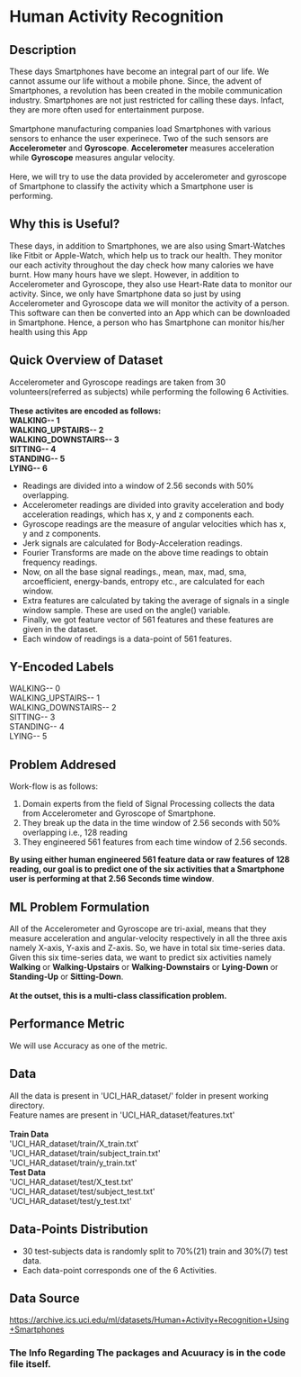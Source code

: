 # Human Activity Recognition

## Description
These days Smartphones have become an integral part of our life. We cannot assume our life without a mobile phone. Since, the advent of Smartphones, a revolution has been created in the mobile communication industry. Smartphones are not just restricted for calling these days. Infact, they are more often used for entertainment purpose.<br><br>
Smartphone manufacturing companies load Smartphones with various sensors to enhance the user experinece. Two of the such sensors are <b>Accelerometer</b> and <b>Gyroscope</b>. <b>Accelerometer</b> measures acceleration while <b>Gyroscope</b> measures angular velocity.<br><br>
Here, we will try to use the data provided by accelerometer and gyroscope of Smartphone to classify the activity which a Smartphone user is performing.

## Why this is Useful?
These days, in addition to Smartphones, we are also using Smart-Watches like Fitbit or Apple-Watch, which help us to track our health. They monitor our each activity throughout the day check how many calories we have burnt. How many hours have we slept. However, in addition to Accelerometer and Gyroscope, they also use Heart-Rate data to monitor our activity. Since, we only have Smartphone data so just by using  Accelerometer and Gyroscope data we will monitor the activity of a person. This software can then be converted into an App which can be downloaded in Smartphone. Hence, a person who has Smartphone can monitor his/her health using this App

## Quick Overview of Dataset
Accelerometer and Gyroscope readings are taken from 30 volunteers(referred as subjects) while performing the following 6 Activities.<br><br>
<b>These activites are encoded as follows:<br>
WALKING-- 1<br>
WALKING_UPSTAIRS-- 2<br>
WALKING_DOWNSTAIRS-- 3<br>
SITTING-- 4<br>
STANDING-- 5<br>
LYING-- 6<br>
</b>
* Readings are divided into a window of 2.56 seconds with 50% overlapping.
* Accelerometer readings are divided into gravity acceleration and body acceleration readings, which has x, y and z components each.
* Gyroscope readings are the measure of angular velocities which has x, y and z components.
* Jerk signals are calculated for Body-Acceleration readings.
* Fourier Transforms are made on the above time readings to obtain frequency readings.
* Now, on all the base signal readings., mean, max, mad, sma, arcoefficient, energy-bands, entropy etc., are calculated for each window.
* Extra features are calculated by taking the average of signals in a single window sample. These are used on the angle() variable.
* Finally, we got feature vector of 561 features and these features are given in the dataset.
* Each window of readings is a data-point of 561 features.

## Y-Encoded Labels
WALKING-- 0<br>
WALKING_UPSTAIRS-- 1<br>
WALKING_DOWNSTAIRS-- 2<br>
SITTING-- 3<br>
STANDING-- 4<br>
LYING-- 5

## Problem Addresed
Work-flow is as follows:<br>
1. Domain experts from the field of Signal Processing collects the data from Accelerometer and Gyroscope of Smartphone.
2. They break up the data in the time window of 2.56 seconds with 50% overlapping i.e., 128 reading
3. They engineered 561 features from each time window of 2.56 seconds.<br>

<b>By using either human engineered 561 feature data or raw features of 128 reading, our goal is to predict one of the six activities that a Smartphone user is performing at that 2.56 Seconds time window</b>.

## ML Problem Formulation
All of the Accelerometer and Gyroscope are tri-axial, means that they measure acceleration and angular-velocity respectively in all the three axis namely X-axis, Y-axis and Z-axis. So, we have in total six time-series data. Given this six time-series data, we want to predict six activities namely <b>Walking</b> or <b>Walking-Upstairs</b> or <b>Walking-Downstairs</b> or <b>Lying-Down</b> or <b>Standing-Up</b> or <b>Sitting-Down</b>.<br><br>
<b>At the outset, this is a multi-class classification problem.</b>

## Performance Metric
We will use Accuracy as one of the metric.

## Data
All the data is present in 'UCI_HAR_dataset/' folder in present working directory.<br>
Feature names are present in 'UCI_HAR_dataset/features.txt'<br><br>
<b>Train Data</b><br>
'UCI_HAR_dataset/train/X_train.txt'<br>
'UCI_HAR_dataset/train/subject_train.txt'<br>
'UCI_HAR_dataset/train/y_train.txt'<br>
<b>Test Data</b><br>
'UCI_HAR_dataset/test/X_test.txt'<br>
'UCI_HAR_dataset/test/subject_test.txt'<br>
'UCI_HAR_dataset/test/y_test.txt'<br>

## Data-Points Distribution
* 30 test-subjects data is randomly split to 70%(21) train and 30%(7) test data.
* Each data-point corresponds one of the 6 Activities.
## Data Source
https://archive.ics.uci.edu/ml/datasets/Human+Activity+Recognition+Using+Smartphones
### The Info Regarding The packages and Acuuracy is in the code file itself.
